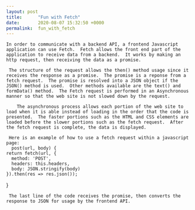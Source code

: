 ```yaml
---
layout: post
title:      "Fun with Fetch"
date:       2020-08-07 15:32:50 +0000
permalink:  fun_with_fetch
---
```



    In order to communicate with a backend API, a frontend Javascript application can use Fetch.  Fetch allows the front end part of the application to receive data from a backend.  It works by making an http request, then receiving the data as a promise.

     The structure of the request allows the then() method usage since it receives the response as a promise.  The promise is a reponse from a fetch request.  The promise is resolved into a JSON object if the JSON() method is used.  Other methods available are the text() and formData() method.  The Fetch request is performed in an Asynchronous manner so that the web site is not slowed down by the request.  
     
        The asynchronous process allows each portion of the web site to load when it is able instead of loading in the order that the code is presented.  The faster portions such as the HTML and CSS elements are loaded before the slower portions such as the fetch request.  After the fetch request is complete, the data is displayed.  
     
     Here is an example of how to use a fetch request within a javascript page:
      post(url, body) {
    return fetch(url, {
      method: 'POST',
      headers: this.headers,
      body: JSON.stringify(body)
    }).then(res => res.json());
  }
     
     The last line of the code receives the promise, then converts the response to JSON for usage by the frontend API.  

